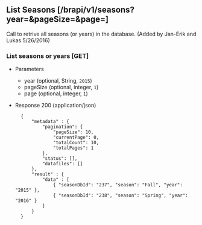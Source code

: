 ## List Seasons [/brapi/v1/seasons?year=&pageSize=&page=]

Call to retrive all seasons (or years) in the database. (Added by Jan-Erik and Lukas 5/26/2016)

### List seasons or years [GET]
+ Parameters
    + year (optional, String, `2015`)
    + pageSize (optional, integer, `1`)
    + page (optional, integer, `1`)
+ Response 200 (application/json)

        {
            "metadata" : {
                "pagination": {
                    "pageSize": 10,
                    "currentPage": 0,
                    "totalCount": 10,
                    "totalPages": 1
                },
                "status": [],
                "datafiles": []
            },
            "result" : { 
                "data" : [
                    { "seasonDbId": "237", "season": "Fall", "year": "2015" }, 
                    { "seasonDbId": "238", "season": "Spring", "year": "2016" }
                ]
            }
        }
